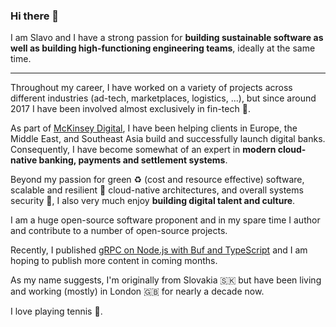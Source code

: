 ### Hi there 👋

I am Slavo and I have a strong passion for **building sustainable software as well as building high-functioning engineering teams**, ideally at the same time.

***

Throughout my career, I have worked on a variety of projects across different industries (ad-tech, marketplaces, logistics, ...), but since around 2017 I have been involved almost exclusively in fin-tech 💸.

As part of [McKinsey Digital](https://www.mckinsey.com/business-functions/mckinsey-digital/how-we-help-clients), I have been helping clients in Europe, the Middle East, and Southeast Asia build and successfully launch digital banks. Consequently, I have become somewhat of an expert in **modern cloud-native banking, payments and settlement systems**.

Beyond my passion for green ♻️ (cost and resource effective) software, scalable and resilient 💪 cloud-native architectures, and overall systems security 🔐, I also very much enjoy **building digital talent and culture**.

I am a huge open-source software proponent and in my spare time I author and contribute to a number of open-source projects.

Recently, I published [gRPC on Node.js with Buf and TypeScript](https://slavovojacek.medium.com/grpc-on-node-js-with-buf-and-typescript-part-1-5aad61bab03b) and I am hoping to publish more content in coming months.

As my name suggests, I'm originally from Slovakia 🇸🇰 but have been living and working (mostly) in London 🇬🇧 for nearly a decade now.

I love playing tennis 🎾.
